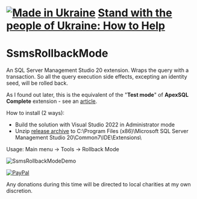 # [![Made in Ukraine](https://img.shields.io/badge/made_in-ukraine-ffd700.svg?labelColor=0057b7&style=for-the-badge)](https://stand-with-ukraine.pp.ua) [Stand with the people of Ukraine: How to Help](https://stand-with-ukraine.pp.ua)

# SsmsRollbackMode

An SQL Server Management Studio 20 extension. Wraps the query with a transaction. So all the query execution side effects, excepting an identity seed, will be rolled back.

As I found out later, this is the equivalent of the "**Test mode**" of **ApexSQL Complete** extension - see an [article](https://solutioncenter.apexsql.com/how-to-prevent-accidental-data-loss-from-executing-a-query-in-sql-server-aka-practicing-safe-coding/#:~:text=Test%20mode,to%20a%20database.).

How to install (2 ways):
 - Build the  solution with Visual Studio 2022 in Administrator mode
 - Unzip [release archive](https://github.com/ycherkes/SsmsRollbackMode/releases) to C:\Program Files (x86)\Microsoft SQL Server Management Studio 20\Common7\IDE\Extensions\

Usage: Main menu -> Tools -> Rollback Mode

![SsmsRollbackModeDemo](https://user-images.githubusercontent.com/13467759/208288303-78cf4aca-4a16-4ca2-a1c6-bcce17fe47b3.gif)

[![PayPal](https://img.shields.io/badge/Donate-PayPal-ffd700.svg?labelColor=0057b7&style=for-the-badge)](https://www.paypal.com/donate/?business=KXGF7CMW8Y8WJ&no_recurring=0&item_name=Help+SSMS+Rollback+Mode+extension+become+better%21)

Any donations during this time will be directed to local charities at my own discretion.
